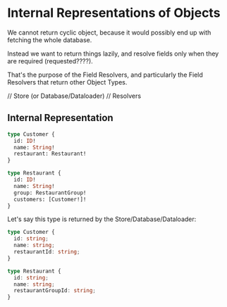 # Internal Representations of Objects

We cannot return cyclic object, because it would possibly end up with fetching the whole database.

Instead we want to return things lazily, and resolve fields only when they are required (requested????).

That's the purpose of the Field Resolvers, and particularly the Field Resolvers that return other Object Types.

// Store (or Database/Dataloader)
// Resolvers

## Internal Representation

```graphql
type Customer {
  id: ID!
  name: String!
  restaurant: Restaurant!
}

type Restaurant {
  id: ID!
  name: String!
  group: RestaurantGroup!
  customers: [Customer!]!
}
```

Let's say this type is returned by the Store/Database/Dataloader:

```ts
type Customer {
  id: string;
  name: string;
  restaurantId: string;
}

type Restaurant {
  id: string;
  name: string;
  restaurantGroupId: string;
}
```
